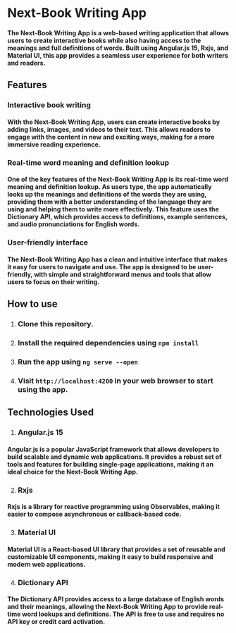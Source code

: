# Next-Book Writing App
#### The Next-Book Writing App is a web-based writing application that allows users to create interactive books while also having access to the meanings and full definitions of words. Built using Angular.js 15, Rxjs, and Material UI, this app provides a seamless user experience for both writers and readers.

## Features
### Interactive book writing
#### With the Next-Book Writing App, users can create interactive books by adding links, images, and videos to their text. This allows readers to engage with the content in new and exciting ways, making for a more immersive reading experience.

### Real-time word meaning and definition lookup
#### One of the key features of the Next-Book Writing App is its real-time word meaning and definition lookup. As users type, the app automatically looks up the meanings and definitions of the words they are using, providing them with a better understanding of the language they are using and helping them to write more effectively. This feature uses the Dictionary API, which provides access to definitions, example sentences, and audio pronunciations for English words.

### User-friendly interface
#### The Next-Book Writing App has a clean and intuitive interface that makes it easy for users to navigate and use. The app is designed to be user-friendly, with simple and straightforward menus and tools that allow users to focus on their writing.

## How to use
1. ### Clone this repository.
2. ### Install the required dependencies using ``` npm install ```
3. ### Run the app using ``` ng serve --open ```
4. ### Visit ``` http://localhost:4200 ``` in your web browser to start using the app.
## Technologies Used
1. ### Angular.js 15
#### Angular.js is a popular JavaScript framework that allows developers to build scalable and dynamic web applications. It provides a robust set of tools and features for building single-page applications, making it an ideal choice for the Next-Book Writing App.

2. ### Rxjs
#### Rxjs is a library for reactive programming using Observables, making it easier to compose asynchronous or callback-based code.

3. ### Material UI
#### Material UI is a React-based UI library that provides a set of reusable and customizable UI components, making it easy to build responsive and modern web applications.

4. ### Dictionary API
#### The Dictionary API provides access to a large database of English words and their meanings, allowing the Next-Book Writing App to provide real-time word lookups and definitions. The API is free to use and requires no API key or credit card activation.




